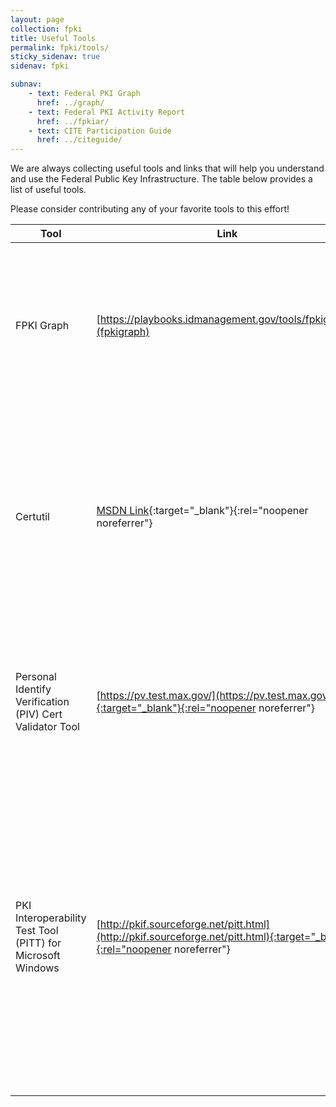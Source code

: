 ```yaml
---
layout: page
collection: fpki
title: Useful Tools
permalink: fpki/tools/
sticky_sidenav: true
sidenav: fpki

subnav:
    - text: Federal PKI Graph
      href: ../graph/
    - text: Federal PKI Activity Report
      href: ../fpkiar/
    - text: CITE Participation Guide
      href: ../citeguide/
---
```


We are always collecting useful tools and links that will help you understand and use the Federal Public Key Infrastructure. The table below provides a list of useful tools.

Please consider contributing any of your favorite tools to this effort!

**Tool** | **Link** | **Purpose/Use** | **Audience**
--- | --- | --- | ---
FPKI Graph | [https://playbooks.idmanagement.gov/tools/fpkigraph/](fpkigraph) | This is an interactive website that is updated weekly to display the hundreds of certification authorities that make up the FPKI and how they are connected. | Program Managers; System Engineers
Certutil | [MSDN Link](https://technet.microsoft.com/en-us/library/cc732443(v=ws.11).aspx){:target="_blank"}{:rel="noopener noreferrer"} |  Certutil.exe is a Microsoft Windows command-line utility that provides many uses including exporting PIV certificates and validating certificates Example of using the certutil command to verify PIV certificates |  System Engineers
Personal Identify Verification (PIV) Cert Validator Tool | [https://pv.test.max.gov/](https://pv.test.max.gov/){:target="_blank"}{:rel="noopener noreferrer"} | The PIV Certificate Validator is a web site application hosted by Max.gov. It assists in verifying the certificates found on a PIV card. | System Engineers
PKI Interoperability Test Tool (PITT) for Microsoft Windows | [http://pkif.sourceforge.net/pitt.html](http://pkif.sourceforge.net/pitt.html){:target="_blank"}{:rel="noopener noreferrer"} | The PKI Interoperability Test Tool (PITT) is a utility intended for PKI integrators. It allows inspection and troubleshooting of certification path processing for a given PKI using both PKIF and Microsoft CAPI. It’s especially useful for identifying a portion of your PKI that may be causing performance problems. | System Engineers
